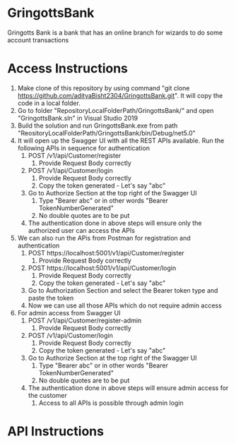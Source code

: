 # GringottsBank
Gringotts Bank is a bank that has an online branch for wizards to do some account transactions

# Access Instructions
1. Make clone of this repository by using command "git clone https://github.com/adityaBisht2304/GringottsBank.git". It will copy the code in a local folder.
2. Go to folder "RepositoryLocalFolderPath/GringottsBank/" and open "GringottsBank.sln" in Visual Studio 2019
3. Build the solution and run GringottsBank.exe from path "ReositoryLocalFolderPath/GringottsBank/bin/Debug/net5.0"
4. It will open up the Swagger UI with all the REST APIs available. Run the following APIs in sequence for authentication
   1. POST /v1/api/Customer/register 
      1. Provide Request Body correctly
   2. POST /v1/api/Customer/login 
      1. Provide Request Body correctly
      2. Copy the token generated - Let's say "abc"
   3. Go to Authorize Section at the top right of the Swagger UI
      1. Type "Bearer abc" or in other words "Bearer TokenNumberGenerated"
      2. No double quotes are to be put
   4. The authentication done in above steps will ensure only the authorized user can access the APIs
5. We can also run the APis from Postman for registration and authentication
   1. POST https://localhost:5001/v1/api/Customer/register 
      1. Provide Request Body correctly
   2. POST https://localhost:5001/v1/api/Customer/login
      1. Provide Request Body correctly
      2. Copy the token generated - Let's say "abc"
   3. Go to Authorization Section and select the Bearer token type and paste the token
   4. Now we can use all those APIs which do not require admin access
6. For admin access from Swagger UI
   1. POST /v1/api/Customer/register-admin
      1. Provide Request Body correctly
   2. POST /v1/api/Customer/login 
      1. Provide Request Body correctly
      2. Copy the token generated - Let's say "abc"
   3. Go to Authorize Section at the top right of the Swagger UI
      1. Type "Bearer abc" or in other words "Bearer TokenNumberGenerated"
      2. No double quotes are to be put
   4. The authentication done in above steps will ensure admin access for the customer
      1. Access to all APIs is possible through admin login

# API Instructions

